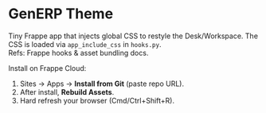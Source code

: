 # GenERP Theme

Tiny Frappe app that injects global CSS to restyle the Desk/Workspace.
The CSS is loaded via `app_include_css` in `hooks.py`.  
Refs: Frappe hooks & asset bundling docs.

Install on Frappe Cloud:
1) Sites → Apps → **Install from Git** (paste repo URL).
2) After install, **Rebuild Assets**.
3) Hard refresh your browser (Cmd/Ctrl+Shift+R).
